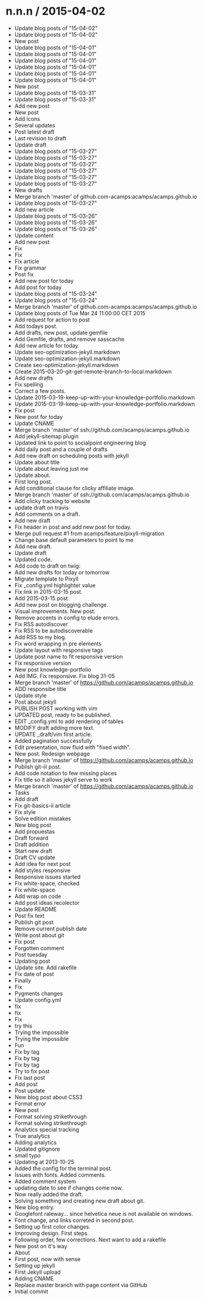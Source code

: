 
n.n.n / 2015-04-02
==================

  * Update blog posts of "15-04-02"
  * Update blog posts of "15-04-02"
  * New post
  * Update blog posts of "15-04-01"
  * Update blog posts of "15-04-01"
  * Update blog posts of "15-04-01"
  * Update blog posts of "15-04-01"
  * Update blog posts of "15-04-01"
  * Update blog posts of "15-04-01"
  * New post
  * Update blog posts of "15-03-31"
  * Update blog posts of "15-03-31"
  * Add new post
  * New post
  * Add icons
  * Several updates
  * Post latest draft
  * Last revision to draft
  * Update draft
  * Update blog posts of "15-03-27"
  * Update blog posts of "15-03-27"
  * Update blog posts of "15-03-27"
  * Update blog posts of "15-03-27"
  * Update blog posts of "15-03-27"
  * Update blog posts of "15-03-27"
  * New drafts
  * Merge branch 'master' of github.com-acamps:acamps/acamps.github.io
  * Update blog posts of "15-03-27"
  * Add new article
  * Update blog posts of "15-03-26"
  * Update blog posts of "15-03-26"
  * Update blog posts of "15-03-26"
  * Update content
  * Add new post
  * Fix
  * Fix
  * Fix article
  * Fix grammar
  * Post fix
  * Add new post for today
  * Add post for today
  * Update blog posts of "15-03-24"
  * Update blog posts of "15-03-24"
  * Merge branch 'master' of github.com-acamps:acamps/acamps.github.io
  * Update blog posts of Tue Mar 24 11:00:00 CET 2015
  * Add request for action to post
  * Add todays post.
  * Add drafts, new post, update gemfile
  * Add Gemfile, drafts, and remove sasscache
  * Add new article for today.
  * Update seo-optimization-jekyll.markdown
  * Update seo-optimization-jekyll.markdown
  * Create seo-optimization-jekyll.markdown
  * Create 2015-03-20-git-get-remote-branch-to-local.markdown
  * Add new drafts
  * Fix spelling
  * Correct a few posts.
  * Update 2015-03-19-keep-up-with-your-knowledge-portfolio.markdown
  * Update 2015-03-19-keep-up-with-your-knowledge-portfolio.markdown
  * Fix post
  * New post for today
  * Update CNAME
  * Merge branch 'master' of ssh://github.com/acamps/acamps.github.io
  * Add jekyll-sitemap plugin
  * Updated link to point to socialpoint engineering blog
  * Add daily post and a couple of drafts
  * Add new draft on scheduling posts with jekyll
  * Update about title
  * Update about leaving just me
  * Update about.
  * First long post.
  * Add conditional clause for clicky affiliate image.
  * Merge branch 'master' of ssh://github.com/acamps/acamps.github.io
  * Add clicky tracking to website
  * update draft on travis
  * Add comments on a draft.
  * Add new draft
  * Fix header in post and add new post for today.
  * Merge pull request #1 from acamps/feature/pixyll-migration
  * Change base default parameters to point to me
  * Add new draft.
  * Update draft
  * Updated code.
  * Add code to draft on twig:
  * Add new drafts for today or tomorrow
  * Migrate template to Pixyll
  * Fix _config.yml highlighter value
  * Fix link in 2015-03-15 post.
  * Add 2015-03-15 post
  * Add new post on blogging challenge.
  * Visual improvements. New post.
  * Remove accents in config to elude errors.
  * Fix RSS autodiscover
  * Fix RSS to be autodiscoverable
  * Add RSS to my blog.
  * Fix word wrapping in pre elements
  * Update layout with responsive tags
  * Update post name to fit responsive version
  * Fix responsive version
  * New post knowledge-portfolio
  * Add IMG. Fix responsive. Fix blog 31-05
  * Merge branch 'master' of https://github.com/acamps/acamps.github.io
  * ADD responsibe title
  * Update style
  * Post about jekyll
  * PUBLISH POST working with vim
  * UPDATED post, ready to be published.
  * EDIT _config.yml to add rendering of tables
  * MODIFY draft adding more text.
  * UPDATE _draft/vim first article.
  * Added pagination successfully
  * Edit presentation, now fluid with "fixed width".
  * New post. Redesign webpage
  * Merge branch 'master' of https://github.com/acamps/acamps.github.io
  * Publish git-iii post.
  * Add code notation to few missing places
  * Fix title so it allows jekyll serve to work
  * Merge branch 'master' of https://github.com/acamps/acamps.github.io
  * Tasks
  * Add draft
  * Fix git-basics-ii article
  * Fix style
  * Solve edition mistakes
  * New blog post
  * Add propuestas
  * Draft forward
  * Draft addition
  * Start new draft
  * Draft CV update
  * Add idea for next post
  * Add styles responsive
  * Responsive issues started
  * Fix white-space, checked
  * Fix white-space
  * Add wrap on code
  * Add post ideas recolector
  * Update README
  * Post fix text
  * Publish git post
  * Remove current publish date
  * Write post about git
  * Fix post
  * Forgotten comment
  * Post tuesday
  * Updating post
  * Update site. Add rakefile
  * Fix date of post
  * Finally
  * Fix
  * Pygments changes
  * Update config.yml
  * fix
  * fix
  * Fix
  * try this
  * Trying the impossible
  * Trying the impossible
  * Fun
  * Fix by tag
  * Fix by tag
  * Fix by tag
  * Try to fix post
  * Fix last post
  * Add post
  * Post update
  * New blog post about CSS3
  * Format error
  * New post
  * Format solving strikethrough
  * Format solving strikethrough
  * Analytics special tracking
  * True analytics
  * Adding analytics
  * Updated gitignore
  * small typo
  * Updating at 2013-10-25
  * Added the config for the terminal post.
  * Issues with fonts. Added comments.
  * Added comment system
  * updating date to see if changes come now.
  * Now really added the draft.
  * Solving something and creating new draft about git.
  * New blog entry.
  * Googlefont raleway... since helvetica neue is not available on windows.
  * Font change, and links correted in second post.
  * Setting up first color changes.
  * Improving design. First steps.
  * Following order, few corrections. Next want to add a rakefile
  * New post on it's way
  * About
  * First post, now with sense
  * Setting up jekyll
  * First Jekyll upload
  * Adding CNAME
  * Replace master branch with page content via GitHub
  * Initial commit
